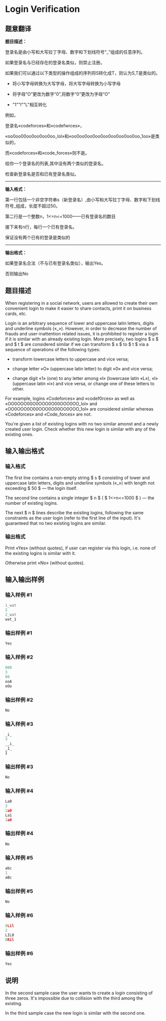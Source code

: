 # Login Verification

## 题意翻译

**题目描述：**

登录名是由小写和大写拉丁字母、数字和下划线符号“_”组成的任意序列。

如果登录名与已经存在的登录名类似，则禁止注册。

如果我们可以通过以下类型的操作组成的序列将S转化成T，则认为S,T是类似的。

- 将小写字母转换为大写字母，将大写字母转换为小写字母

- 将字母“O”更改为数字“0”,将数字“0”更改为字母“O”

- "1""l""L"相互转化

例如，

登录名«codeforces»和«codefwrces»，

«oo0oo00oo0oo0oo0oo_lol»和«oo0oo0oo0oo0oo0oo0oo0oo0oo_1oo»是类似的，

而«codeforces»和«code_forces»则不是。

给你一个登录名的列表,其中没有两个类似的登录名。

检查新登录名是否和已有登录名类似。

------------

**输入格式：**

第一行包括一个非空字符串s（新登录名）,由小写和大写拉丁字母、数字和下划线符号_组成，长度不超过50。

第二行是一个整数n，1<=n<=1000——已有登录名的数目

接下来有n行，每行一个已有登录名。

保证没有两个已有的登录是类似的

------------

**输出格式：**

如果登录名合法（不与已有登录名类似），输出Yes。

否则输出No

## 题目描述

When registering in a social network, users are allowed to create their own convenient login to make it easier to share contacts, print it on business cards, etc.

Login is an arbitrary sequence of lower and uppercase latin letters, digits and underline symbols («\_»). However, in order to decrease the number of frauds and user-inattention related issues, it is prohibited to register a login if it is similar with an already existing login. More precisely, two logins $ s $ and $ t $ are considered similar if we can transform $ s $ to $ t $ via a sequence of operations of the following types:

- transform lowercase letters to uppercase and vice versa;

- change letter «O» (uppercase latin letter) to digit «0» and vice versa;

- change digit «1» (one) to any letter among «l» (lowercase latin «L»), «I» (uppercase latin «i») and vice versa, or change one of these letters to other.

For example, logins «Codeforces» and «codef0rces» as well as «OO0OOO00O0OOO0O00OOO0OO\_lol» and «OO0OOO0O00OOO0O00OO0OOO\_1oI» are considered similar whereas «Codeforces» and «Code\_forces» are not.

You're given a list of existing logins with no two similar amonst and a newly created user login. Check whether this new login is similar with any of the existing ones.

## 输入输出格式

### 输入格式

The first line contains a non-empty string $ s $ consisting of lower and uppercase latin letters, digits and underline symbols («\_») with length not exceeding $ 50 $ — the login itself.

The second line contains a single integer $ n $ ( $ 1<=n<=1000 $ ) — the number of existing logins.

The next $ n $ lines describe the existing logins, following the same constraints as the user login (refer to the first line of the input). It's guaranteed that no two existing logins are similar.

### 输出格式

Print «Yes» (without quotes), if user can register via this login, i.e. none of the existing logins is similar with it.

Otherwise print «No» (without quotes).

## 输入输出样例

### 输入样例 #1

```cpp
1_wat
2
2_wat
wat_1

```
### 输出样例 #1

```cpp
Yes

```
### 输入样例 #2

```cpp
000
3
00
ooA
oOo

```
### 输出样例 #2

```cpp
No

```
### 输入样例 #3

```cpp
_i_
3
__i_
_1_
I

```
### 输出样例 #3

```cpp
No

```
### 输入样例 #4

```cpp
La0
3
2a0
La1
1a0

```
### 输出样例 #4

```cpp
No

```
### 输入样例 #5

```cpp
abc
1
aBc

```
### 输出样例 #5

```cpp
No

```
### 输入样例 #6

```cpp
0Lil
2
LIL0
0Ril

```
### 输出样例 #6

```cpp
Yes

```
## 说明

In the second sample case the user wants to create a login consisting of three zeros. It's impossible due to collision with the third among the existing.

In the third sample case the new login is similar with the second one.

